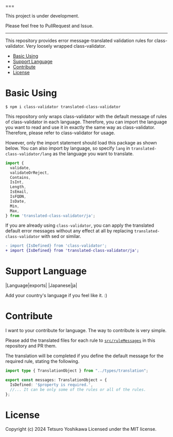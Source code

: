 ===

This project is under development.

Please feel free to PullRequest and Issue.

---

This repository provides error message-translated validation rules for class-validator.
Very loosely wrapped class-validator.

<!-- toc -->
* [Basic Using](#basic-using)
* [Support Language](#support-language)
* [Contribute](#contribute)
* [License](#license)
<!-- tocstop -->


# Basic Using

```sh-session
$ npm i class-validator translated-class-validator
```

This repository only wraps class-validator with the default message of rules of class-validator in each language.
Therefore, you can import the language you want to read and use it in exactly the same way as class-validator.
Therefore, please refer to class-validator for usage.

However, only the import statement should load this package as shown below.
You can also import by language, so specify `lang` in `translated-class-validator/lang` as the language you want to translate.

```typescript
import {
  validate,
  validateOrReject,
  Contains,
  IsInt,
  Length,
  IsEmail,
  IsFQDN,
  IsDate,
  Min,
  Max,
} from 'translated-class-validator/ja';
```

If you are already using `class-validator`, you can apply the translated default error messages without any effect at all by replacing `translated-class-validator` with sed or similar.

```diff
- import {IsDefined} from 'class-validator';
+ import {IsDefined} from 'translated-class-validator/ja';
```

# Support Language

|Language|exports|
|Japanese|ja|

Add your country's language if you feel like it. :)

# Contribute

I want to your contribute for language.
The way to contribute is very simple.

Please add the translated files for each rule to [`src/ruleMessages`](./src/ruleMessages) in this repository and PR them.

The translation will be completed if you define the default message for the required rule, stating the following.

```typescript
import type { TranslationObject } from "../types/translation";

export const messages: TranslationObject = {
  IsDefined: '$property is required.',
  //... It can be only some of the rules or all of the rules.
};
```

# License

Copyright (c) 2024 Tetsuro Yoshikawa Licensed under the MIT license.
